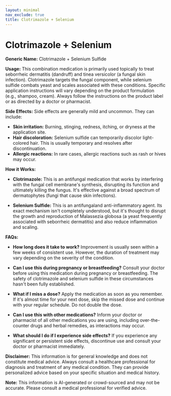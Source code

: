 ```yaml
---
layout: minimal
nav_exclude: true
title: Clotrimazole + Selenium
---
```


# Clotrimazole + Selenium

**Generic Name:** Clotrimazole + Selenium Sulfide

**Usage:** This combination medication is primarily used topically to treat seborrheic dermatitis (dandruff) and tinea versicolor (a fungal skin infection).  Clotrimazole targets the fungal component, while selenium sulfide combats yeast and scales associated with these conditions.  Specific application instructions will vary depending on the product formulation (e.g., shampoo, cream).  Always follow the instructions on the product label or as directed by a doctor or pharmacist.

**Side Effects:**  Side effects are generally mild and uncommon. They can include:

* **Skin irritation:** Burning, stinging, redness, itching, or dryness at the application site.
* **Hair discoloration:** Selenium sulfide can temporarily discolor light-colored hair.  This is usually temporary and resolves after discontinuation.
* **Allergic reactions:** In rare cases, allergic reactions such as rash or hives may occur.


**How it Works:**

* **Clotrimazole:** This is an antifungal medication that works by interfering with the fungal cell membrane's synthesis, disrupting its function and ultimately killing the fungus.  It's effective against a broad spectrum of dermatophytes (fungi that cause skin infections).

* **Selenium Sulfide:** This is an antifungaland anti-inflammatory agent. Its exact mechanism isn't completely understood, but it's thought to disrupt the growth and reproduction of Malassezia globosa (a yeast frequently associated with seborrheic dermatitis) and also reduce inflammation and scaling.


**FAQs:**

* **How long does it take to work?**  Improvement is usually seen within a few weeks of consistent use.  However, the duration of treatment may vary depending on the severity of the condition.

* **Can I use this during pregnancy or breastfeeding?**  Consult your doctor before using this medication during pregnancy or breastfeeding.  The safety of clotrimazole and selenium sulfide in these circumstances hasn't been fully established.

* **What if I miss a dose?** Apply the medication as soon as you remember. If it's almost time for your next dose, skip the missed dose and continue with your regular schedule. Do not double the dose.

* **Can I use this with other medications?**  Inform your doctor or pharmacist of all other medications you are using, including over-the-counter drugs and herbal remedies, as interactions may occur.

* **What should I do if I experience side effects?** If you experience any significant or persistent side effects, discontinue use and consult your doctor or pharmacist immediately.

**Disclaimer:** This information is for general knowledge and does not constitute medical advice.  Always consult a healthcare professional for diagnosis and treatment of any medical condition.  They can provide personalized advice based on your specific situation and medical history.


**Note:** This information is AI-generated or crowd-sourced and may not be accurate. Please consult a medical professional for verified advice.